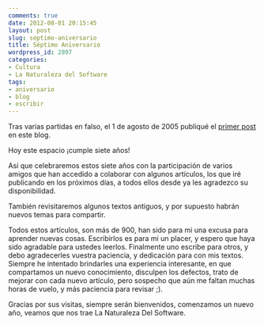 ```yaml
---
comments: true
date: 2012-08-01 20:15:45
layout: post
slug: septimo-aniversario
title: Séptimo Aniversario
wordpress_id: 2897
categories:
- Cultura
- La Naturaleza del Software
tags:
- aniversario
- blog
- escribir
---
```


Tras varias partidas en falso, el 1 de agosto de 2005 publiqué el [primer post](http://www.lnds.net/blog/2005/08/no-puedes-proteger-el-software.html) en este blog.

Hoy este espacio ¡cumple siete años!

Así que celebraremos estos siete años con la participación de varios amigos que han accedido a colaborar con algunos artículos, los que iré publicando en los próximos días, a todos ellos desde ya les agradezco su disponibilidad.

También revisitaremos algunos textos antiguos, y por supuesto habrán nuevos temas para compartir.

Todos estos artículos, son más de 900, han sido para mi una excusa para aprender nuevas cosas. Escribirlos es para mi un placer, y espero que haya sido agradable para ustedes leerlos. Finalmente uno escribe para otros, y debo agradecerles vuestra paciencia, y dedicación para con mis textos. Siempre he intentado brindarles una experiencia interesante, en que compartamos un nuevo conocimiento, disculpen los defectos, trato de mejorar con cada nuevo artículo, pero sospecho que aún me faltan muchas horas de vuelo, y más paciencia para revisar ;).

Gracias por sus visitas, siempre serán bienvenidos, comenzamos un nuevo año, veamos que nos trae La Naturaleza Del Software.




